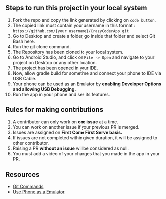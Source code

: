 ## Steps to run this project in your local system

1. Fork the repo and copy the link generated by clicking on `code button`. 
2. The copied link must contain your username in this format : `https://github.com/{your username}/CrazyCoderApp.git`
3. Go to Desktop and create a folder, go inside that folder and select Git Bash here.
4. Run the git clone command. 
5. The Repository has been cloned to your local system.
6. Go to Android Studio, and click on `File -> Open` and navigate to your project on Desktop or any other location.
7. The project has been opened in your IDE.
8. Now, allow gradle build for sometime and connect your phone to IDE via USB Cable.
9. Your phone can be used as an Emulator by **enabling Developer Options and allowing USB Debugging.**
10. Run the app in your phone and see its features.

## Rules for making contributions
1. A contributor can only work on **one issue** at a time.
2. You can work on another issue if your previous PR is merged.
3. Issues are assigned on **First Come First Serve basis.**
4. If issues are not completed within given duration, it will be assigned to other contributor.
5. Raising a PR **without an issue** will be considered as null.
6. You must add a video of your changes that you made in the app in your PR.

## Resources 

- [Git Commands](https://confluence.atlassian.com/bitbucketserver/basic-git-commands-776639767.html)
- [Use Phone as a Emulator](https://developer.android.com/studio/run/emulator)
